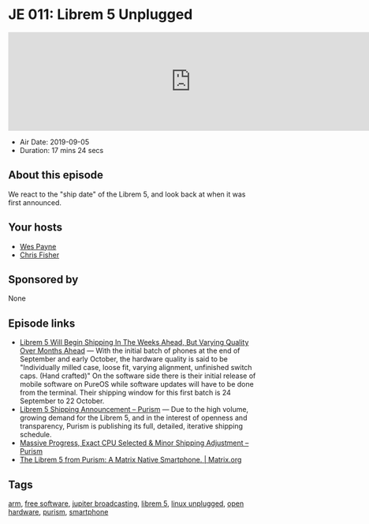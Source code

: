 # JE 011: Librem 5 Unplugged

<iframe src="https://player.fireside.fm/v2/WTrMvATU+CM5fm-ix?theme=dark" width="740" height="200" frameborder="0" scrolling="no"></iframe>

* Air Date: 2019-09-05
* Duration: 17 mins 24 secs

## About this episode

We react to the "ship date" of the Librem 5, and look back at when it was first announced.

## Your hosts
* [Wes Payne](https://extras.show//hosts/wes)
* [Chris Fisher](https://extras.show//hosts/chrislas)

## Sponsored by

None



## Episode links

  * [Librem 5 Will Begin Shipping In The Weeks Ahead, But Varying Quality Over Months Ahead](https://www.phoronix.com/scan.php?page=news_item&px=Librem-5-Shipping-Batches "Librem 5 Will Begin Shipping In The Weeks Ahead, But Varying Quality Over Months Ahead") — With the initial batch of phones at the end of September and early October, the hardware quality is said to be "Individually milled case, loose fit, varying alignment, unfinished switch caps. (Hand crafted)" On the software side there is their initial release of mobile software on PureOS while software updates will have to be done from the terminal. Their shipping window for this first batch is 24 September to 22 October.
  * [Librem 5 Shipping Announcement – Purism](https://puri.sm/posts/librem-5-shipping-announcement/ "Librem 5 Shipping Announcement – Purism") — Due to the high volume, growing demand for the Librem 5, and in the interest of openness and transparency, Purism is publishing its full, detailed, iterative shipping schedule.
  * [Massive Progress, Exact CPU Selected & Minor Shipping Adjustment – Purism](https://puri.sm/posts/massive-progress-exact-cpu-selected-minor-shipping-adjustment/ "Massive Progress, Exact CPU Selected & Minor Shipping Adjustment – Purism")
  * [The Librem 5 from Purism: A Matrix Native Smartphone. | Matrix.org](https://matrix.org/blog/2017/08/24/the-librem-5-from-purism-a-matrix-native-smartphone "The Librem 5 from Purism: A Matrix Native Smartphone. | Matrix.org")



## Tags

[arm](https://extras.show//tags/arm), [free software](https://extras.show//tags/free%20software), [jupiter broadcasting](https://extras.show//tags/jupiter%20broadcasting), [librem 5](https://extras.show//tags/librem%205), [linux unplugged](https://extras.show//tags/linux%20unplugged), [open hardware](https://extras.show//tags/open%20hardware), [purism](https://extras.show//tags/purism), [smartphone](https://extras.show//tags/smartphone)